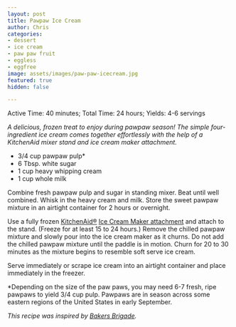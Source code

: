 ```yaml
---
layout: post
title: Pawpaw Ice Cream
author: Chris
categories:
- dessert
- ice cream
- paw paw fruit
- eggless
- eggfree
image: assets/images/paw-paw-icecream.jpg
featured: true
hidden: false

---
```

Active Time: 40 minutes; Total Time: 24 hours; Yields: 4-6 servings

_A delicious, frozen treat to enjoy during pawpaw season! The simple four-ingredient ice cream comes together effortlessly with the help of a KitchenAid mixer stand and ice cream maker attachment._

* 3/4 cup pawpaw pulp*
* 6 Tbsp. white sugar
* 1 cup heavy whipping cream
* 1 cup whole milk

Combine fresh pawpaw pulp and sugar in standing mixer. Beat until well combined. Whisk in the heavy cream and milk. Store the sweet pawpaw mixture in an airtight container for 2 hours or overnight.

Use a fully frozen [KitchenAid®](https://www.kitchenaid.com/countertop-appliances/stand-mixers/attachments/p.ice-cream-maker-attachment.ksmicm.html "Shop the KitchenAid® Ice Cream Maker attachment") [Ice Cream Maker attachment](https://www.kitchenaid.com/countertop-appliances/stand-mixers/attachments/p.ice-cream-maker-attachment.ksmicm.html "Shop the KitchenAid® Ice Cream Maker attachment") and attach to the stand. (Freeze for at least 15 to 24 hours.) Remove the chilled pawpaw mixture and slowly pour into the ice cream maker as it churns. Do not add the chilled pawpaw mixture until the paddle is in motion. Churn for 20 to 30 minutes as the mixture begins to resemble soft serve ice cream.

Serve immediately or scrape ice cream into an airtight container and place immediately in the freezer.

\*Depending on the size of the paw paws, you may need 6-7 fresh, ripe pawpaws to yield 3/4 cup pulp. Pawpaws are in season across some eastern regions of the United States in early September.

_This recipe was inspired by_ [_Bakers Brigade_](http://www.bakersbrigade.com/recipe/pawpaw-ice-cream/)_._